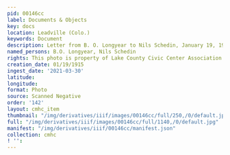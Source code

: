 ```yaml
---
pid: 00146cc
label: Documents & Objects
key: docs
location: Leadville (Colo.)
keywords: Document
description: Letter from B. O. Longyear to Nils Schedin, January 19, 1915
named_persons: B.O. Longyear, Nils Schedin
rights: This photo is property of Lake County Civic Center Association.
creation_date: 01/19/1915
ingest_date: '2021-03-30'
latitude: 
longitude: 
format: Photo
source: Scanned Negative
order: '142'
layout: cmhc_item
thumbnail: "/img/derivatives/iiif/images/00146cc/full/250,/0/default.jpg"
full: "/img/derivatives/iiif/images/00146cc/full/1140,/0/default.jpg"
manifest: "/img/derivatives/iiif/00146cc/manifest.json"
collection: cmhc
! '': 
---
```

